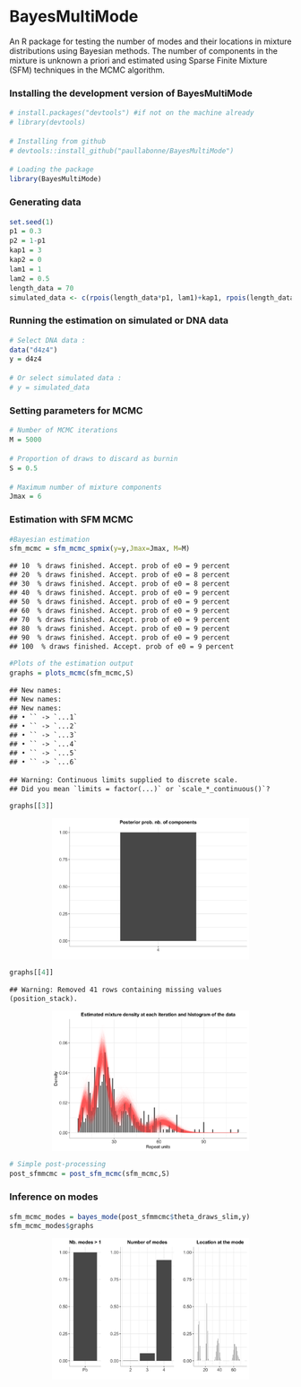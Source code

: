 BayesMultiMode
================

An R package for testing the number of modes and their locations in
mixture distributions using Bayesian methods. The number of components
in the mixture is unknown a priori and estimated using Sparse Finite
Mixture (SFM) techniques in the MCMC algorithm.

### Installing the development version of BayesMultiMode

``` r
# install.packages("devtools") #if not on the machine already
# library(devtools)

# Installing from github
# devtools::install_github("paullabonne/BayesMultiMode")

# Loading the package
library(BayesMultiMode)
```

### Generating data

``` r
set.seed(1)
p1 = 0.3
p2 = 1-p1
kap1 = 3
kap2 = 0
lam1 = 1
lam2 = 0.5
length_data = 70
simulated_data <- c(rpois(length_data*p1, lam1)+kap1, rpois(length_data*p2, lam2)+kap2)
```

### Running the estimation on simulated or DNA data

``` r
# Select DNA data :
data("d4z4")
y = d4z4

# Or select simulated data :
# y = simulated_data
```

### Setting parameters for MCMC

``` r
# Number of MCMC iterations 
M = 5000 

# Proportion of draws to discard as burnin
S = 0.5 

# Maximum number of mixture components 
Jmax = 6
```

### Estimation with SFM MCMC

``` r
#Bayesian estimation
sfm_mcmc = sfm_mcmc_spmix(y=y,Jmax=Jmax, M=M)
```

    ## 10  % draws finished. Accept. prob of e0 = 9 percent
    ## 20  % draws finished. Accept. prob of e0 = 8 percent
    ## 30  % draws finished. Accept. prob of e0 = 8 percent
    ## 40  % draws finished. Accept. prob of e0 = 9 percent
    ## 50  % draws finished. Accept. prob of e0 = 9 percent
    ## 60  % draws finished. Accept. prob of e0 = 9 percent
    ## 70  % draws finished. Accept. prob of e0 = 9 percent
    ## 80  % draws finished. Accept. prob of e0 = 9 percent
    ## 90  % draws finished. Accept. prob of e0 = 9 percent
    ## 100  % draws finished. Accept. prob of e0 = 9 percent

``` r
#Plots of the estimation output
graphs = plots_mcmc(sfm_mcmc,S)
```

    ## New names:
    ## New names:
    ## New names:
    ## • `` -> `...1`
    ## • `` -> `...2`
    ## • `` -> `...3`
    ## • `` -> `...4`
    ## • `` -> `...5`
    ## • `` -> `...6`

    ## Warning: Continuous limits supplied to discrete scale.
    ## Did you mean `limits = factor(...)` or `scale_*_continuous()`?

``` r
graphs[[3]]
```

<img src="README_files/figure-gfm/unnamed-chunk-5-1.png" width="70%" style="display: block; margin: auto;" />

``` r
graphs[[4]]
```

    ## Warning: Removed 41 rows containing missing values (position_stack).

<img src="README_files/figure-gfm/unnamed-chunk-5-2.png" width="70%" style="display: block; margin: auto;" />

``` r
# Simple post-processing
post_sfmmcmc = post_sfm_mcmc(sfm_mcmc,S)
```

### Inference on modes

``` r
sfm_mcmc_modes = bayes_mode(post_sfmmcmc$theta_draws_slim,y)
sfm_mcmc_modes$graphs
```

<img src="README_files/figure-gfm/unnamed-chunk-6-1.png" width="70%" style="display: block; margin: auto;" />
